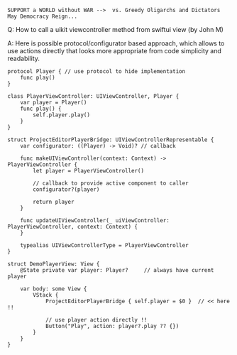 ```
SUPPORT a WORLD without WAR -->  vs. Greedy Oligarchs and Dictators
May Democracy Reign... 
```

Q: How to call a uikit viewcontroller method from swiftui view (by John M)

A: Here is possible protocol/configurator based approach, which allows to use actions directly that looks more appropriate from code simplicity and readability.

```
protocol Player { // use protocol to hide implementation
    func play()
}

class PlayerViewController: UIViewController, Player {
    var player = Player()
    func play() {
        self.player.play()
    }
}

struct ProjectEditorPlayerBridge: UIViewControllerRepresentable {
    var configurator: ((Player) -> Void)? // callback

    func makeUIViewController(context: Context) -> PlayerViewController {
        let player = PlayerViewController()

        // callback to provide active component to caller
        configurator?(player)

        return player
    }

    func updateUIViewController(_ uiViewController: PlayerViewController, context: Context) {
    }

    typealias UIViewControllerType = PlayerViewController
}

struct DemoPlayerView: View {
    @State private var player: Player?     // always have current player

    var body: some View {
        VStack {
            ProjectEditorPlayerBridge { self.player = $0 }  // << here !!

            // use player action directly !!
            Button("Play", action: player?.play ?? {})
        }
    }
}

```
